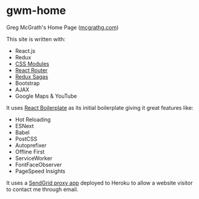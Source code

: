 # gwm-home

Greg McGrath's Home Page ([mcgrathg.com](mcgrathg.com))

This site is written with:

* React.js
* Redux
* [CSS Modules](https://github.com/css-modules/css-modules)
* [React Router](https://github.com/ReactTraining/react-router)
* [Redux Sagas](https://github.com/yelouafi/redux-saga)
* Bootstrap
* AJAX
* Google Maps & YouTube

It uses [React Boilerplate](https://github.com/mxstbr/react-boilerplate) as its initial boilerplate giving it great features like:

* Hot Reloading
* ESNext
* Babel
* PostCSS
* Autoprefixer
* Offline First
* ServiceWorker
* FontFaceObserver
* PageSpeed Insights

It uses a [SendGrid proxy app](https://github.com/sendgrid/sendgridjs) deployed to Heroku to allow a website visitor to contact me through email.
